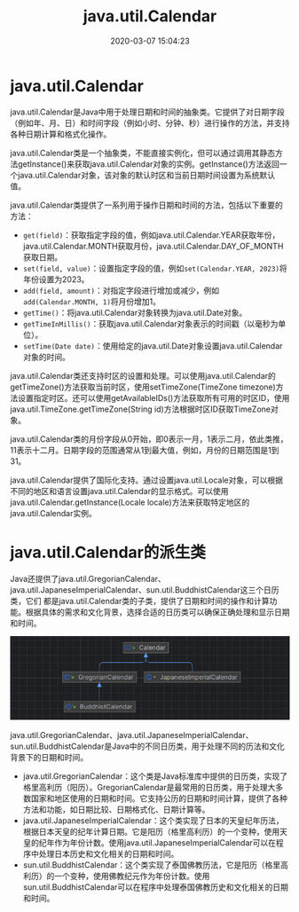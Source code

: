 ﻿---
title: java.util.Calendar
date: 2020-03-07 15:04:23
summary: 本文介绍用于描述日期时间的java.util.Calendar。
tags:
- Java
categories:
- 开发技术
---

# java.util.Calendar

java.util.Calendar是Java中用于处理日期和时间的抽象类。它提供了对日期字段（例如年、月、日）和时间字段（例如小时、分钟、秒）进行操作的方法，并支持各种日期计算和格式化操作。

java.util.Calendar类是一个抽象类，不能直接实例化，但可以通过调用其静态方法getInstance()来获取java.util.Calendar对象的实例。getInstance()方法返回一个java.util.Calendar对象，该对象的默认时区和当前日期时间设置为系统默认值。

java.util.Calendar类提供了一系列用于操作日期和时间的方法，包括以下重要的方法：
- `get(field)`：获取指定字段的值，例如java.util.Calendar.YEAR获取年份，java.util.Calendar.MONTH获取月份，java.util.Calendar.DAY_OF_MONTH获取日期。
- `set(field, value)`：设置指定字段的值，例如`set(Calendar.YEAR, 2023)`将年份设置为2023。
- `add(field, amount)`：对指定字段进行增加或减少，例如`add(Calendar.MONTH, 1)`将月份增加1。
- `getTime()`：将java.util.Calendar对象转换为java.util.Date对象。
- `getTimeInMillis()`：获取java.util.Calendar对象表示的时间戳（以毫秒为单位）。
- `setTime(Date date)`：使用给定的java.util.Date对象设置java.util.Calendar对象的时间。

java.util.Calendar类还支持时区的设置和处理。可以使用java.util.Calendar的getTimeZone()方法获取当前时区，使用setTimeZone(TimeZone timezone)方法设置指定时区。还可以使用getAvailableIDs()方法获取所有可用的时区ID，使用java.util.TimeZone.getTimeZone(String id)方法根据时区ID获取TimeZone对象。

java.util.Calendar类的月份字段从0开始，即0表示一月，1表示二月，依此类推，11表示十二月。日期字段的范围通常从1到最大值，例如，月份的日期范围是1到31。

java.util.Calendar提供了国际化支持。通过设置java.util.Locale对象，可以根据不同的地区和语言设置java.util.Calendar的显示格式。可以使用java.util.Calendar.getInstance(Locale locale)方法来获取特定地区的java.util.Calendar实例。

# java.util.Calendar的派生类

Java还提供了java.util.GregorianCalendar、java.util.JapaneseImperialCalendar、sun.util.BuddhistCalendar这三个日历类，它们
都是java.util.Calendar类的子类，提供了日期和时间的操作和计算功能。根据具体的需求和文化背景，选择合适的日历类可以确保正确处理和显示日期和时间。

![](../../../images/软件开发/Java/java.util.Calendar/1.png)

java.util.GregorianCalendar、java.util.JapaneseImperialCalendar、sun.util.BuddhistCalendar是Java中的不同日历类，用于处理不同的历法和文化背景下的日期和时间。
- java.util.GregorianCalendar：这个类是Java标准库中提供的日历类，实现了格里高利历（阳历）。GregorianCalendar是最常用的日历类，用于处理大多数国家和地区使用的日期和时间。它支持公历的日期和时间计算，提供了各种方法和功能，如日期比较、日期格式化、日期计算等。
- java.util.JapaneseImperialCalendar：这个类实现了日本的天皇纪年历法，根据日本天皇的纪年计算日期。它是阳历（格里高利历）的一个变种，使用天皇的纪年作为年份计数。使用java.util.JapaneseImperialCalendar可以在程序中处理日本历史和文化相关的日期和时间。
- sun.util.BuddhistCalendar：这个类实现了泰国佛教历法，它是阳历（格里高利历）的一个变种，使用佛教纪元作为年份计数。使用sun.util.BuddhistCalendar可以在程序中处理泰国佛教历史和文化相关的日期和时间。
